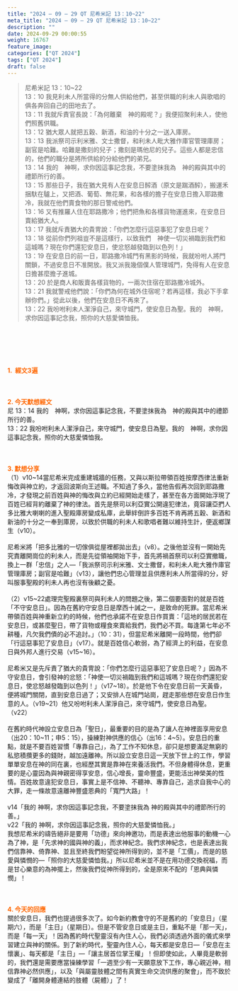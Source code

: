 ```yaml
---
title: "2024 – 09 – 29 QT 尼希米記 13：10~22"
meta_title: "2024 – 09 – 29 QT 尼希米記 13：10~22"
description: ""
date: 2024-09-29 00:00:55
weight: 16767
feature_image: 
categories: ["QT 2024"]
tags: ["QT 2024"]
draft: false
---
```


<blockquote>尼希米記 13：10~22<br />
13：10 我見利未人所當得的分無人供給他們，甚至供職的利未人與歌唱的俱各奔回自己的田地去了。<br />
13：11 我就斥責官長說：「為何離棄　神的殿呢？」我便招聚利未人，使他們照舊供職。<br />
13：12 猶大眾人就把五穀、新酒，和油的十分之一送入庫房。<br />
13：13 我派祭司示利米雅、文士撒督，和利未人毗大雅作庫官管理庫房；副官是哈難。哈難是撒刻的兒子；撒刻是瑪他尼的兒子。這些人都是忠信的，他們的職分是將所供給的分給他們的弟兄。<br />
13：14 我的　神啊，求你因這事記念我，不要塗抹我為　神的殿與其中的禮節所行的善。<br />
13：15 那些日子，我在猶大見有人在安息日醡酒（原文是踹酒醡），搬運禾捆馱在驢上，又把酒、葡萄、無花果，和各樣的擔子在安息日擔入耶路撒冷，我就在他們賣食物的那日警戒他們。<br />
13：16 又有推羅人住在耶路撒冷；他們把魚和各樣貨物運進來，在安息日賣給猶大人。<br />
13：17 我就斥責猶大的貴冑說：「你們怎麼行這惡事犯了安息日呢？<br />
13：18 從前你們列祖豈不是這樣行，以致我們　神使一切災禍臨到我們和這城嗎？現在你們還犯安息日，使忿怒越發臨到以色列！」<br />
13：19 在安息日的前一日，耶路撒冷城門有黑影的時候，我就吩咐人將門關鎖，不過安息日不准開放。我又派我幾個僕人管理城門，免得有人在安息日擔甚麼擔子進城。<br />
13：20 於是商人和販賣各樣貨物的，一兩次住宿在耶路撒冷城外。<br />
13：21 我就警戒他們說：「你們為何在城外住宿呢？若再這樣，我必下手拿辦你們。」從此以後，他們在安息日不再來了。<br />
13：22 我吩咐利未人潔淨自己，來守城門，使安息日為聖。我的　神啊，求你因這事記念我，照你的大慈愛憐恤我。</blockquote><br />
&nbsp;<br />
<br />
&nbsp;<br />
<br />
<span style="color: #ff6600;"><strong>1.  經文3遍</strong></span><br />
<br />
&nbsp;<br />
<br />
<span style="color: #ff6600;"><strong>2. 今天默想經文<br />
</strong></span>尼 13：14 我的　神啊，求你因這事記念我，不要塗抹我為　神的殿與其中的禮節所行的善。<br />
13：22 我吩咐利未人潔淨自己，來守城門，使安息日為聖。我的　神啊，求你因這事記念我，照你的大慈愛憐恤我。<br />
<br />
&nbsp;<br />
<br />
<strong><span style="color: #ff6600;">3. 默想分享<br />
</span></strong>（1）v10~14當尼希米完成重建城牆的任務，又與以斯拉帶領百姓按摩西律法重新悔改與神立約，才返回波斯向王述職。不知過了多久，當他告假再次回到耶路撒冷，才發現之前百姓與神的悔改與立約已經開始走樣了，甚至在各方面開始浮現了百姓已經背約離棄了神的律法。首先是祭司以利亞實公開違犯律法，竟容讓亞捫人多比雅大喇喇的進入聖殿庫房變成私庫，此舉絆倒許多百姓不肯再將五穀、新酒和新油的十分之一奉到庫房，以致於供職的利未人和歌唱者難以維持生計，便返鄉謀生（v10）。<br />
<br />
尼希米將「把多比雅的一切傢俱從屋裡都拋出去」（v8）。之後他並沒有一開始先究責離開崗位的利未人，而是先從領袖開始下手，首先將禍首祭司以利亞實撤職，換上一群「忠信」之人—「我派祭司示利米雅、文士撒督，和利未人毗大雅作庫官管理庫房；副官是哈難」（v13），讓他們忠心管理並且供應利未人所當得的分，好叫服事聖殿的利未人再也沒有後顧之憂。<br />
<br />
（2）v15~22處理完聖殿裏祭司與利未人的問題之後，第二個要面對的就是百姓「不守安息日」。因為在舊約守安息日是摩西十誡之一，是致命的死罪。當尼希米帶領百姓與神重新立約的時候，他們也承諾不在安息日作買賣：「這地的居民若在安息日，或甚麼聖日，帶了貨物或糧食來賣給我們，我們必不買。每逢第七年必不耕種，凡欠我們債的必不追討。」（10：31），但當尼希米離開一段時間，他們卻「行這惡事犯了安息日」（v17）。就是百姓信心軟弱，為了經濟上的利益，在安息日與外邦人進行交易（v15~16）。<br />
<br />
尼希米又是先斥責了猶大的貴冑說：「你們怎麼行這惡事犯了安息日呢？」因為不守安息日，會引發神的忿怒：「神使一切災禍臨到我們和這城嗎？現在你們還犯安息日，使忿怒越發臨到以色列！」（v17~18）。於是他下令在安息日前一天黃昏，便將城門關閉，直到安息日過了；又安排人在城門站崗，趕走那些想在安息日作生意的人。（v19~21）他又吩咐利未人潔淨自己，來守城門，使安息日為聖。（v22）<br />
<br />
在舊約時代神設立安息日為「聖日」，最重要的目的是為了讓人在神裡面享用安息（出20：10~11；申5：15），操練對神供應的信心（出16：4~5）。安息日的重點，就是不要百姓習慣「專靠自己」，為了工作不知休息，卻只是想要滿足無窮的私慾積攢更多的錢財，越加遠離神。所以設立安息日這一天放下世上的工作，學習單單安息在神的同在裏，也經歷其實是靠神在來養活我們。不但身體得休息，更重要的是心靈因為與神親密得享安息，信心增長，靈命豐盛，更能活出神榮美的性情。百姓故意違犯安息日，事實上是不信神、不聽神、專靠自己，追求自我中心的大罪，走一條故意遠離神豐盛恩典的「寬門大路」！<br />
<br />
v14「我的 神啊，求你因這事記念我，不要塗抹我為 神的殿與其中的禮節所行的善。」<br />
v22「我的 神啊，求你因這事記念我，照你的大慈愛憐恤我。」<br />
我想尼希米的禱告絕非是要用「功德」來向神邀功，而是表達出他服事的動機一心為了神，是「先求神的國與神的義」，而求神紀念。我們求神紀念，也是表達出我們信靠神、倚靠神、並且至終我們盼望從神所得到的，並不是「工價」，而是的慈愛與憐憫的—「照你的大慈愛憐恤我。」所以尼希米並不是在用功德交換祝福，而是甘心樂意的為神擺上，然後我們從神所得到的，全是原來不配的「恩典與憐憫」！<br />
<br />
&nbsp;<br />
<br />
<strong style="font-size: inherit;"><span style="color: #ff6600;">4. 今天的回應<br />
</span></strong>關於安息日，我們也提過很多次了。如今新約教會守的不是舊約的「安息日」（星期六），而是「主日」（星期日）。但是不管安息日或是主日，重點不是「那一天」，而是「每一天」！因為舊約時代聖靈沒有內住人心，我們必須透過外面的儀式來學習建立與神的關係。到了新約時代，聖靈內住人心，每天都是安息日—「安息在主懷裏」、每天都是「主日」—「讓主居首位掌王權」！但即使如此，人畢竟是軟弱的，我們還是需要應當操練學習「一週至少有一天願意放下工作，專心親近神，相信靠神必然供應」，以及「與屬靈肢體之間有真實生命交流供應的聚會」，而不致於變成了「離開身體連結的肢體（屍體）」了！<br />
<br />
&nbsp;<br />
<br />
<strong style="font-size: inherit;"><span style="color: #ff6600;"> </span></strong>
        